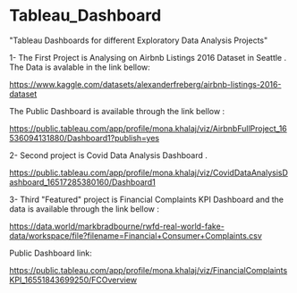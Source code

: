 # Tableau_Dashboard
"Tableau Dashboards for different Exploratory Data Analysis Projects"

1- The First Project is Analysing on Airbnb Listings 2016 Dataset in Seattle . 
The Data is avalable in the link bellow:

https://www.kaggle.com/datasets/alexanderfreberg/airbnb-listings-2016-dataset

The Public Dashboard is available through the link bellow :

https://public.tableau.com/app/profile/mona.khalaj/viz/AirbnbFullProject_16536094131880/Dashboard1?publish=yes

2- Second project is Covid Data Analysis Dashboard .

https://public.tableau.com/app/profile/mona.khalaj/viz/CovidDataAnalysisDashboard_16517285380160/Dashboard1

3- Third "Featured" project is Financial Complaints KPI Dashboard and the data is available through the link bellow :

https://data.world/markbradbourne/rwfd-real-world-fake-data/workspace/file?filename=Financial+Consumer+Complaints.csv

Public Dashboard link:

https://public.tableau.com/app/profile/mona.khalaj/viz/FinancialComplaintsKPI_16551843699250/FCOverview

